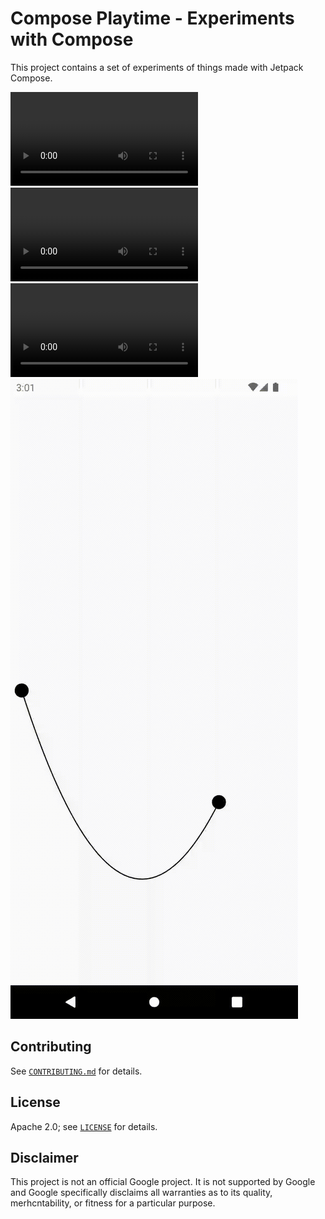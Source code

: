 # Compose Playtime - Experiments with Compose

This project contains a set of experiments of things made with Jetpack Compose. 

![](art/perlin_noise_jelly_fish.mp4)
![](art/hello_gradient_path.mp4)
![](art/bouncy_loader.mp4)
![](art/bouncy_rope.gif)

## Contributing

See [`CONTRIBUTING.md`](CONTRIBUTING.md) for details.

## License

Apache 2.0; see [`LICENSE`](LICENSE) for details.

## Disclaimer

This project is not an official Google project. It is not supported by Google and Google specifically disclaims all warranties as to its quality, merhcntability, or fitness for a particular purpose. 
